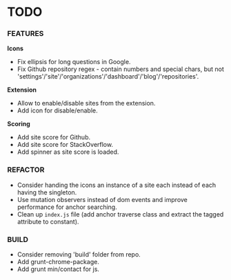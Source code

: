 # TODO #

### FEATURES ###

__Icons__

* Fix ellipsis for long questions in Google.
* Fix Github repository regex - contain numbers and special chars, but not 'settings'/'site'/'organizations'/'dashboard'/'blog'/'repositories'.

__Extension__

* Allow to enable/disable sites from the extension.
* Add icon for disable/enable.

__Scoring__

* Add site score for Github.
* Add site score for StackOverflow.
* Add spinner as site score is loaded.


### REFACTOR ###

* Consider handing the icons an instance of a site each instead of each having the singleton.
* Use mutation observers instead of dom events and improve performance for anchor searching.
* Clean up `index.js` file (add anchor traverse class and extract the tagged attribute to constant).


### BUILD ###

* Consider removing 'build' folder from repo.
* Add grunt-chrome-package.
* Add grunt min/contact for js.



